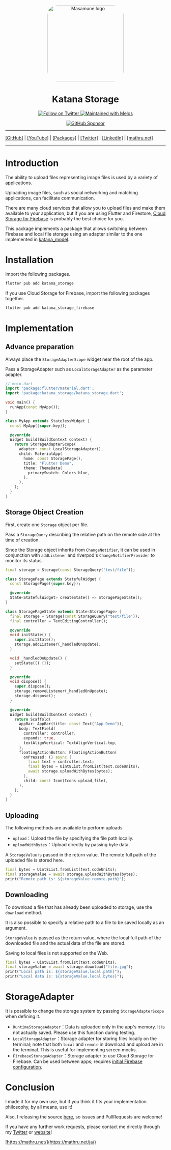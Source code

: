<p align="center">
  <a href="https://mathru.net">
    <img width="240px" src="https://raw.githubusercontent.com/mathrunet/flutter_masamune/master/.github/images/icon.png" alt="Masamune logo" style="border-radius: 32px"s><br/>
  </a>
  <h1 align="center">Katana Storage</h1>
</p>

<p align="center">
  <a href="https://twitter.com/mathru">
    <img src="https://img.shields.io/static/v1?label=Twitter&message=Follow&logo=Twitter&color=1DA1F2&link=https://twitter.com/mathru" alt="Follow on Twitter" />
  </a>
  <a href="https://github.com/invertase/melos">
    <img src="https://img.shields.io/static/v1?label=maintained%20with&message=melos&color=FF1493&link=https://github.com/invertase/melos" alt="Maintained with Melos" />
  </a>
</p>

<p align="center">
  <a href="https://github.com/sponsors/mathrunet"><img src="https://img.shields.io/static/v1?label=Sponsor&message=%E2%9D%A4&logo=GitHub&color=ff69b4&link=https://github.com/sponsors/mathrunet" alt="GitHub Sponsor" /></a>
</p>

---

[[GitHub]](https://github.com/mathrunet) | [[YouTube]](https://www.youtube.com/c/mathrunetchannel) | [[Packages]](https://pub.dev/publishers/mathru.net/packages) | [[Twitter]](https://twitter.com/mathru) | [[LinkedIn]](https://www.linkedin.com/in/mathrunet/) | [[mathru.net]](https://mathru.net)

---

# Introduction

The ability to upload files representing image files is used by a variety of applications.

Uploading image files, such as social networking and matching applications, can facilitate communication.

There are many cloud services that allow you to upload files and make them available to your application, but if you are using Flutter and Firestore, [Cloud Storage for Firebase](https://firebase.google.com/products/storage) is probably the best choice for you.

This package implements a package that allows switching between Firebase and local file storage using an adapter similar to the one implemented in [katana_model](https://pub.dev/packages/katana_model).

# Installation

Import the following packages.

```dart
flutter pub add katana_storage
```

If you use Cloud Storage for Firebase, import the following packages together.

```dart
flutter pub add katana_storage_firebase
```

# Implementation

## Advance preparation

Always place the `StorageAdapterScope` widget near the root of the app.

Pass a StorageAdapter such as `LocalStorageAdapter` as the parameter adapter.

```dart
// main.dart
import 'package:flutter/material.dart';
import 'package:katana_storage/katana_storage.dart';

void main() {
  runApp(const MyApp());
}

class MyApp extends StatelessWidget {
  const MyApp({super.key});

  @override
  Widget build(BuildContext context) {
    return StorageAdapterScope(
      adapter: const LocalStorageAdapter(),
      child: MaterialApp(
        home: const StoragePage(),
        title: "Flutter Demo",
        theme: ThemeData(
          primarySwatch: Colors.blue,
        ),
      ),
    );
  }
}
```

## Storage Object Creation

First, create one `Storage` object per file.

Pass a `StorageQuery` describing the relative path on the remote side at the time of creation.

Since the Storage object inherits from `ChangeNotifier`, it can be used in conjunction with `addListener` and riverpod's `ChangeNotifierProvider` to monitor its status.

```dart
final storage = Storage(const StorageQuery("test/file"));
```

```dart
class StoragePage extends StatefulWidget {
  const StoragePage({super.key});

  @override
  State<StatefulWidget> createState() => StoragePageState();
}

class StoragePageState extends State<StoragePage> {
  final storage = Storage(const StorageQuery("test/file"));
  final controller = TextEditingController();

  @override
  void initState() {
    super.initState();
    storage.addListener(_handledOnUpdate);
  }

  void _handledOnUpdate() {
    setState(() {});
  }

  @override
  void dispose() {
    super.dispose();
    storage.removeListener(_handledOnUpdate);
    storage.dispose();
  }

  @override
  Widget build(BuildContext context) {
    return Scaffold(
      appBar: AppBar(title: const Text("App Demo")),
      body: TextField(
        controller: controller,
        expands: true,
        textAlignVertical: TextAlignVertical.top,
      ),
      floatingActionButton: FloatingActionButton(
        onPressed: () async {
          final text = controller.text;
          final bytes = Uint8List.fromList(text.codeUnits);
          await storage.uploadWithBytes(bytes);
        },
        child: const Icon(Icons.upload_file),
      ),
    );
  }
}
```

## Uploading

The following methods are available to perform uploads

- `upload`：Upload the file by specifying the file path locally.
- `uploadWithBytes`：Upload directly by passing byte data.

A `StorageValue` is passed in the return value. The remote full path of the uploaded file is stored here.

```dart
final bytes = Uint8List.fromList(text.codeUnits);
final storageValue = await storage.uploadWithBytes(bytes);
print("Remote path is: ${storageValue.remote.path}");
```

## Downloading

To download a file that has already been uploaded to storage, use the `download` method.

It is also possible to specify a relative path to a file to be saved locally as an argument.

`StorageValue` is passed as the return value, where the local full path of the downloaded file and the actual data of the file are stored.

Saving to local files is not supported on the Web.

```dart
final bytes = Uint8List.fromList(text.codeUnits);
final storageValue = await storage.download("file.jpg");
print("Local path is: ${storageValue.local.path}");
print("Local data is: ${storageValue.local.bytes}");
```

# StorageAdapter

It is possible to change the storage system by passing `StorageAdapterScope` when defining it.

- `RuntimeStorageAdapter`：Data is uploaded only in the app's memory. It is not actually saved. Please use this function during testing.
- `LocalStorageAdapter`：Storage adapter for storing files locally on the terminal; note that both `local` and `remote` in download and upload are in the terminal. This is useful for implementing screen mocks.
- `FirebaseStorageAdapter`：Storage adapter to use Cloud Storage for Firebase. Can be used between apps; requires [initial Firebase configuration](https://firebase.google.com/docs/storage/flutter/start).

# Conclusion

I made it for my own use, but if you think it fits your implementation philosophy, by all means, use it!

Also, I releasing the source [here](https://github.com/mathrunet/flutter_masamune), so issues and PullRequests are welcome!

If you have any further work requests, please contact me directly through my [Twitter](https://twitter.com/mathru) or [website](https://mathru.net/)!

[https://mathru.net/](https://mathru.net/ja/)
